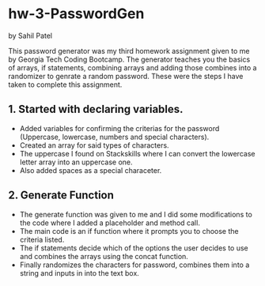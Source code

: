 # hw-3-PasswordGen
by Sahil Patel

This password generator was my third homework assignment given to me by Georgia Tech Coding Bootcamp. The generator teaches you the basics of arrays, if statements, combining arrays and adding those combines into a randomizer to genrate a random password. These were the steps I have taken to complete this assignment.

## 1. Started with declaring variables.
- Added variables for confirming the criterias for the password (Uppercase, lowercase, numbers and special characters).
- Created an array for said types of characters.
- The uppercase I found on Stackskills where I can convert the lowercase letter array into an uppercase one.
- Also added spaces as a special characeter.

## 2. Generate Function
- The generate function was given to me and I did some modifications to the code where I added a placeholder and method call.
- The main code is an if function where it prompts you to choose the criteria listed.
- The if statements decide which of the options the user decides to use and combines the arrays using the concat function.
- Finally randomizes the characters for password, combines them into a string and inputs in into the text box.
